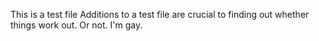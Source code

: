 This is a test file
Additions to a test file are crucial to finding out whether things work out. Or not.
I'm gay.

